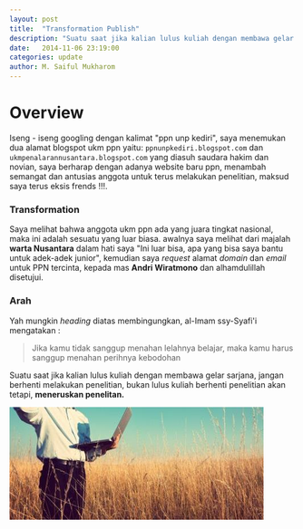 ```yaml
---
layout: post
title:  "Transformation Publish"
description: "Suatu saat jika kalian lulus kuliah dengan membawa gelar sarjana, jangan berhenti melakukan penelitian, bukan lulus kuliah berhenti penelitian akan tetapi, meneruskan penelitan."
date:   2014-11-06 23:19:00
categories: update
author: M. Saiful Mukharom
---
```


Overview
========
Iseng - iseng googling dengan kalimat "ppn unp kediri", saya menemukan dua alamat blogspot ukm ppn yaitu: `ppnunpkediri.blogspot.com` dan `ukmpenalarannusantara.blogspot.com` yang diasuh saudara hakim dan novian, saya berharap dengan adanya website baru ppn, menambah semangat dan antusias anggota untuk terus melakukan penelitian, maksud saya terus eksis frends !!!.

### Transformation
Saya melihat bahwa anggota ukm ppn ada yang juara tingkat nasional, maka ini adalah sesuatu yang luar biasa. awalnya saya melihat dari majalah **warta Nusantara** dalam hati saya "Ini luar bisa, apa yang bisa saya bantu untuk adek-adek junior", kemudian saya *request* alamat *domain* dan *email* untuk PPN tercinta, kepada mas **Andri Wiratmono** dan alhamdulillah disetujui.

### Arah 
Yah mungkin *heading* diatas membingungkan, al-Imam ssy-Syafi'i mengatakan : 

> Jika kamu tidak sanggup menahan lelahnya belajar, maka kamu harus sanggup menahan perihnya kebodohan

Suatu saat jika kalian lulus kuliah dengan membawa gelar sarjana, jangan berhenti melakukan penelitian, bukan lulus kuliah berhenti penelitian akan tetapi, **meneruskan penelitan.**

![Penelitian][research]

[research]: /images/research.jpg